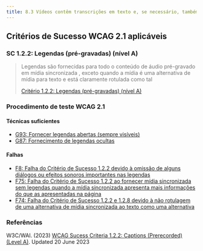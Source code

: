 ```yaml
---
title: 8.3 Vídeos contêm transcrições em texto e, se necessário, também dispõem de áudiodescrição
---
```


## Critérios de Sucesso WCAG 2.1 aplicáveis

### SC 1.2.2: Legendas (pré-gravadas) (nível A)

><font color="#757575">Legendas são fornecidas para todo o conteúdo de áudio pré-gravado em mídia sincronizada , exceto quando a mídia é uma alternativa de mídia para texto e está claramente rotulada como tal </font>
>
> [Critério 1.2.2: Legendas (pré-gravadas) (nível A)](https://www.w3.org/WAI/WCAG21/Understanding/captions-prerecorded.html)


### Procedimento de teste WCAG 2.1

#### Técnicas suficientes

- [G93: Fornecer legendas abertas (sempre visíveis)](/tecnicas-procedimentos-de-teste/G93.md)
- [G87: Fornecimento de legendas ocultas](/tecnicas-procedimentos-de-teste/G87.md)


#### Falhas

- [F8: Falha do Critério de Sucesso 1.2.2 devido à omissão de alguns diálogos ou efeitos sonoros importantes nas legendas](/falhas/F8.md)
- [F75: Falha do Critério de Sucesso 1.2.2 ao fornecer mídia sincronizada sem legendas quando a mídia sincronizada apresenta mais informações do que as apresentadas na página](/falhas/F75.md)
- [F74: Falha do Critério de Sucesso 1.2.2 e 1.2.8 devido à não rotulagem de uma alternativa de mídia sincronizada ao texto como uma alternativa](/falhas/F74.md)


### Referências

W3C/WAI. (2023) [WCAG Sucess Criteria 1.2.2: Captions (Prerecorded) (Level A)](https://www.w3.org/WAI/WCAG21/Understanding/captions-prerecorded.html). Updated 20 June 2023


